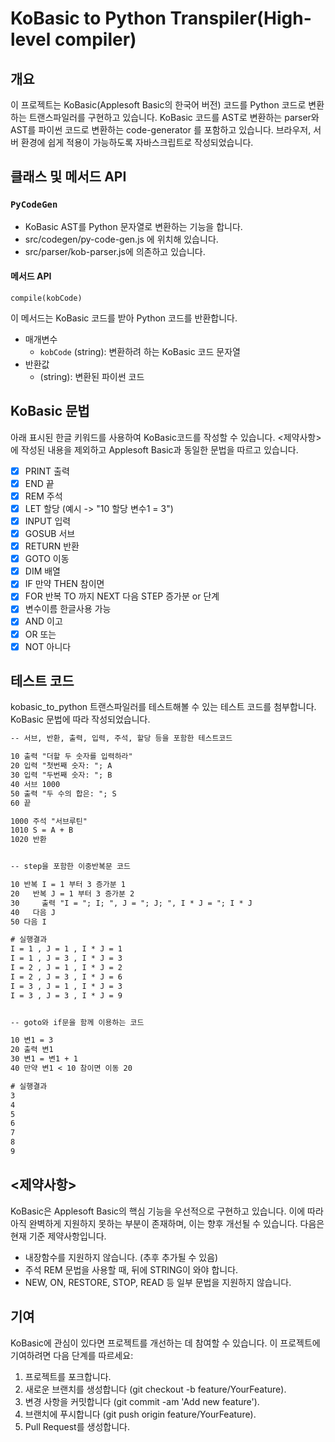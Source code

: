 # KoBasic to Python Transpiler(High-level compiler)

## 개요

이 프로젝트는 KoBasic(Applesoft Basic의 한국어 버전) 코드를 Python 코드로 변환하는 트랜스파일러를 구현하고 있습니다. KoBasic 코드를 AST로 변환하는 parser와 AST를 파이썬 코드로 변환하는 code-generator 를 포함하고 있습니다. 브라우저, 서버 환경에 쉽게 적용이 가능하도록 자바스크립트로 작성되었습니다.

## 클래스 및 메서드 API
### `PyCodeGen`
- KoBasic AST를 Python 문자열로 변환하는 기능을 합니다. 
- src/codegen/py-code-gen.js 에 위치해 있습니다.
- src/parser/kob-parser.js에 의존하고 있습니다.
#### 메서드 API
`compile(kobCode)`

이 메서드는 KoBasic 코드를 받아 Python 코드를 반환합니다.
- 매개변수
  - `kobCode` (string): 변환하려 하는 KoBasic 코드 문자열
- 반환값
  - (string): 변환된 파이썬 코드

## KoBasic 문법
아래 표시된 한글 키워드를 사용하여 KoBasic코드를 작성할 수 있습니다. <제약사항>에 작성된 내용을 제외하고 Applesoft Basic과 동일한 문법을 따르고 있습니다.
- [x]  PRINT 출력
- [x]  END 끝
- [x]  REM 주석
- [x]  LET 할당 (예시 -> "10 할당 변수1 = 3")
- [x]  INPUT 입력
- [x]  GOSUB 서브
- [x]  RETURN 반환
- [x]  GOTO 이동
- [x]  DIM 배열
- [x]  IF 만약 THEN 참이면
- [x]  FOR 반복 TO 까지 NEXT 다음 STEP 증가분 or 단계
- [x]  변수이름 한글사용 가능
- [x]  AND 이고
- [x]  OR 또는
- [x]  NOT 아니다

## 테스트 코드
kobasic_to_python 트랜스파일러를 테스트해볼 수 있는 테스트 코드를 첨부합니다. KoBasic 문법에 따라 작성되었습니다.
``` txt
-- 서브, 반환, 출력, 입력, 주석, 할당 등을 포함한 테스트코드

10 출력 "더할 두 숫자를 입력하라"
20 입력 "첫번째 숫자: "; A
30 입력 "두번째 숫자: "; B
40 서브 1000
50 출력 "두 수의 합은: "; S
60 끝

1000 주석 "서브루틴"
1010 S = A + B
1020 반환


-- step을 포함한 이중반복문 코드

10 반복 I = 1 부터 3 증가분 1
20   반복 J = 1 부터 3 증가분 2
30     출력 "I = "; I; ", J = "; J; ", I * J = "; I * J
40   다음 J
50 다음 I

# 실행결과
I = 1 , J = 1 , I * J = 1
I = 1 , J = 3 , I * J = 3
I = 2 , J = 1 , I * J = 2
I = 2 , J = 3 , I * J = 6
I = 3 , J = 1 , I * J = 3
I = 3 , J = 3 , I * J = 9


-- goto와 if문을 함께 이용하는 코드

10 변1 = 3
20 출력 변1
30 변1 = 변1 + 1
40 만약 변1 < 10 참이면 이동 20

# 실행결과
3
4
5
6
7
8
9
```

## <제약사항>
KoBasic은 Applesoft Basic의 핵심 기능을 우선적으로 구현하고 있습니다. 이에 따라 아직 완벽하게 지원하지 못하는 부분이 존재하며, 이는 향후 개선될 수 있습니다. 다음은 현재 기준 제약사항입니다.
- 내장함수를 지원하지 않습니다. (추후 추가될 수 있음)
- 주석 REM 문법을 사용할 때, 뒤에 STRING이 와야 합니다.
- NEW, ON, RESTORE, STOP, READ 등 일부 문법을 지원하지 않습니다.
  
## 기여
KoBasic에 관심이 있다면 프로젝트를 개선하는 데 참여할 수 있습니다.
이 프로젝트에 기여하려면 다음 단계를 따르세요:

1. 프로젝트를 포크합니다.
2. 새로운 브랜치를 생성합니다 (git checkout -b feature/YourFeature).
3. 변경 사항을 커밋합니다 (git commit -am 'Add new feature').
4. 브랜치에 푸시합니다 (git push origin feature/YourFeature).
5. Pull Request를 생성합니다.